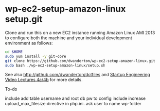 wp-ec2-setup-amazon-linux setup.git
==================================
Clone and run this on a new EC2 instance running Amazon Linux AMI 2013 to
configure both the machine and your individual development environment as
follows:

```sh
cd $HOME
sudo yum install -y git-core
git clone https://github.com/dwanderton/wp-ec2-setup-amazon-linux.git
sudo bash ./wp-ec2-setup-amazon-linux/setup.sh   
```

See also http://github.com/dwanderton/dotfiles and
[Startup Engineering Video Lectures 4a/4b](https://class.coursera.org/startup-001/lecture/index)
for more details.


To-do 

include add table username and root db pw to config
include increase upload_max_filesize directive in php.ini.
ask user to name wp-folder
